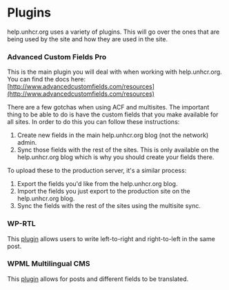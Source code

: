 # Plugins

help.unhcr.org uses a variety of plugins. This will go over the ones that are being used by the site and how they are used in the site.

### Advanced Custom Fields Pro

This is the main plugin you will deal with when working with help.unhcr.org. You can find the docs here: [http://www.advancedcustomfields.com/resources](http://www.advancedcustomfields.com/resources)

There are a few gotchas when using ACF and multisites. The important thing to be able to do is have the custom fields that you make available for all sites. In order to do this you can follow these instructions:

1. Create new fields in the main help.unhcr.org blog (not the network) admin.
2. Sync those fields with the rest of the sites. This is only available on the help.unhcr.org blog which is why you should create your fields there.

To upload these to the production server, it's a similar process:

1. Export the fields you'd like from the help.unhcr.org blog.
2. Import the fields you just export to the production site on the help.unhcr.org blog.
3. Sync the fields with the rest of the sites using the multisite sync.


### WP-RTL

This [plugin](https://wordpress.org/plugins/wp-rtl/) allows users to write left-to-right and right-to-left in the same post.

### WPML Multilingual CMS

This [plugin](http://wpml.org/) allows for posts and different fields to be translated.


